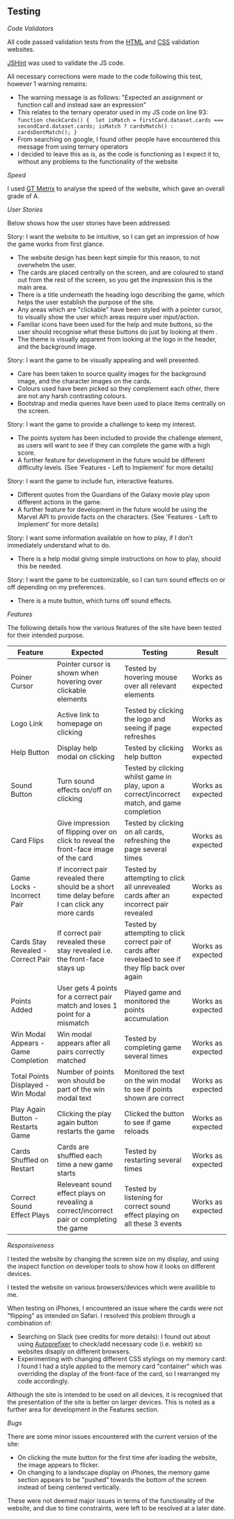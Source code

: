 ## Testing

_Code Validators_

All code passed validation tests from the [HTML](https://validator.w3.org/) and [CSS](https://jigsaw.w3.org/css-validator/) validation websites.

[JSHint](https://jshint.com/) was used to validate the JS code. 

All necessary corrections were made to the code following this test, however 1 warning remains:
 - The warning message is as follows: "Expected an assignment or function call and instead saw an expression"
 - This relates to the ternary operator used in my JS code on line 93:
        ```
        function checkCards() { 
        let isMatch = firstCard.dataset.cards === secondCard.dataset.cards;
        isMatch ? cardsMatch() : cardsDontMatch();
        }
        ``` 
 - From searching on google, I found other people have encountered this message from using ternary operators
 - I decided to leave this as is, as the code is functioning as I expect it to, without any problems to the functionality of the website

_Speed_

I used [GT Metrix](https://gtmetrix.com/) to analyse the speed of the website, which gave an overall grade of A.

_User Stories_

Below shows how the user stories have been addressed:

Story: I want the website to be intuitive, so I can get an impression of how the game works from first glance.
* The website design has been kept simple for this reason, to not overwhelm the user.
* The cards are placed centrally on the screen, and are coloured to stand out from the rest of the screen, so you get the impression this is the main area.
* There is a title underneath the heading logo describing the game, which helps the user establish the purpose of the site.
* Any areas which are "clickable" have been styled with a pointer cursor, to visually show the user which areas require user input/action.
* Familiar icons have been used for the help and mute buttons, so the user should recognise what these buttons do just by looking at them	.
* The theme is visually apparent from looking at the logo in the header, and the background image.

Story: I want the game to be visually appealing and well presented.
* Care has been taken to source quality images for the background image, and the character images on the cards.
* Colours used have been picked so they complement each other, there are not any harsh contrasting colours.
* Bootstrap and media queries have been used to place items centrally on the screen.

Story: I want the game to provide a challenge to keep my interest.
* The points system has been included to provide the challenge element, as users will want to see if they can complete the game with a high score.
* A further feature for development in the future would be different difficulty levels. (See 'Features - Left to Implement' for more details)
   
Story: I want the game to include fun, interactive features.
* Different quotes from the Guardians of the Galaxy movie play upon different actions in the game.
* A further feature for development in the future would be using the Marvel API to provide facts on the characters. (See 'Features - Left to Implement' for more details)
    
Story: I want some information available on how to play, if I don’t immediately understand what to do.
* There is a help modal giving simple instructions on how to play, should this be needed.
   
Story: I want the game to be customizable, so I can turn sound effects on or off depending on my preferences.
* There is a mute button, which turns off sound effects.

_Features_

The following details how the various features of the site have been tested for their intended purpose.

Feature | Expected | Testing | Result 
------- | -------- | ------- | ------
Poiner Cursor | Pointer cursor is shown when hovering over clickable elements | Tested by hovering mouse over all relevant elements | Works as expected
Logo Link | Active link to homepage on clicking | Tested by clicking the logo and seeing if page refreshes | Works as expected
Help Button| Display help modal on clicking | Tested by clicking help button | Works as expected
Sound Button | Turn sound effects on/off on clicking | Tested by clicking whilst game in play, upon a correct/incorrect match, and game completion | Works as expected
Card Flips | Give impression of flipping over on click to reveal the front-face image of the card | Tested by clicking on all cards, refreshing the page several times | Works as expected
Game Locks - Incorrect Pair | If incorrect pair revealed there should be a short time delay before I can click any more cards | Tested by attempting to click all unrevealed cards after an incorrect pair revealed | Works as expected
Cards Stay Revealed - Correct Pair | If correct pair revealed these stay revealed i.e. the front-face stays up | Tested by attempting to click correct pair of cards after revelaed to see if they flip back over again | Works as expected
Points Added | User gets 4 points for a correct pair match and loses 1 point for a mismatch | Played game and monitored the points accumulation | Works as expected
Win Modal Appears - Game Completion | Win modal appears after all pairs correctly matched | Tested by completing game several times | Works as expected
Total Points Displayed - Win Modal | Number of points won should be part of the win modal text | Monitored the text on the win modal to see if points shown are correct | Works as expected
Play Again Button - Restarts Game | Clicking the play again button restarts the game | Clicked the button to see if game reloads | Works as expected
Cards Shuffled on Restart | Cards are shuffled each time a new game starts | Tested by restarting several times | Works as expected
Correct Sound Effect Plays | Releveant sound effect plays on revealing a correct/incorrect pair or completing the game | Tested by listening for correct sound effect playing on all these 3 events | Works as expected

_Responsiveness_

I tested the website by changing the screen size on my display, and using the inspect function on developer tools to show how it looks on different devices.

I tested the website on various browsers/devices which were availible to me.

When testing on iPhones, I encountered an issue where the cards were not "flipping" as intended on Safari. I resolved this problem through a combination of:
- Searching on Slack (see credits for more details): I found out about using [Autoprefixer](https://autoprefixer.github.io/) to check/add necessary code (i.e. webkit) so websites disaply on different browsers.
- Experimenting with changing different CSS stylings on my memory card: I found I had a style applied to the memory card "container" which was overriding the display of the front-face of the card, so I rearranged my code accordingly.

Although the site is intended to be used on all devices, it is recognised that the presentation of the site is better on larger devices. This is noted as a further area for development in the Features section.

_Bugs_

There are some minor issues encountered with the current version of the site:
 - On clicking the mute button for the first time afer loading the website, the image appears to flicker.
 - On changing to a landscape display on iPhones, the memory game section appears to be "pushed" towards the bottom of the screen instead of being centered vertically.

These were not deemed major issues in terms of the functionality of the website, and due to time constraints, were left to be resolved at a later date.